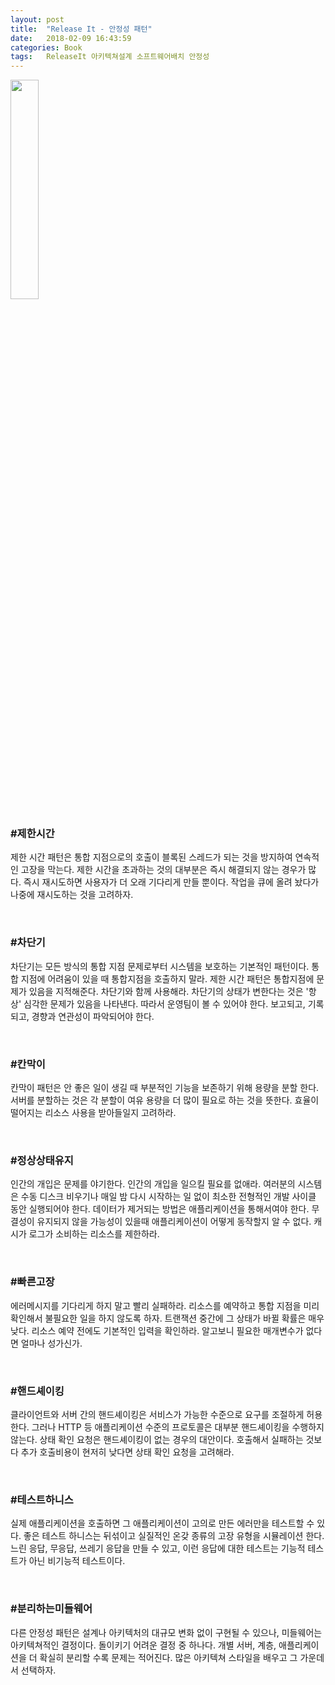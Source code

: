 ```yaml
---
layout: post
title:  "Release It - 안정성 패턴"
date:   2018-02-09 16:43:59
categories: Book
tags:	ReleaseIt 아키텍쳐설계 소프트웨어배치 안정성  
---
```


<a href="http://www.aladin.co.kr/shop/wproduct.aspx?ItemId=1006539">
  <img class="book" style="width: 30%; height: 30%" src="http://image.aladin.co.kr/product/100/65/cover/8992939108_1.jpg"/>
</a>

<br/> 

### \#제한시간
제한 시간 패턴은 통합 지점으로의 호출이 블록된 스레드가 되는 것을 방지하여 연속적인 고장을 막는다. 제한 시간을 초과하는 것의 대부분은 즉시 해결되지 않는 경우가 많다. 즉시 재시도하면 사용자가 더 오래 기다리게 만들 뿐이다. 작업을 큐에 올려 놨다가 나중에 재시도하는 것을 고려하자.

<br/> 

### \#차단기
차단기는 모든 방식의 통합 지점 문제로부터 시스템을 보호하는 기본적인 패턴이다. 통합 지점에 어려움이 있을 때 통합지점을 호출하지 말라. 제한 시간 패턴은 통합지점에 문제가 있음을 지적해준다.  차단기와 함께 사용해라. 차단기의 상태가 변한다는 것은 '항상' 심각한 문제가 있음을 나타낸다. 따라서 운영팀이 볼 수 있어야 한다. 보고되고, 기록되고, 경향과 연관성이 파악되어야 한다. 

<br/> 

### \#칸막이
칸막이 패턴은 안 좋은 일이 생길 때 부분적인 기능을 보존하기 위해 용량을 분할 한다. 서버를 분할하는 것은 각 분할이 여유 용량을 더 많이 필요로 하는 것을 뜻한다. 효율이 떨어지는 리소스 사용을 받아들일지 고려하라. 

<br/> 

### \#정상상태유지
인간의 개입은 문제를 야기한다. 인간의 개입을 일으킬 필요를 없애라. 여러분의 시스템은 수동 디스크 비우기나 매일 밤 다시 시작하는 일 없이 최소한 전형적인 개발 사이클 동안 실행되어야 한다. 데이터가 제거되는 방법은 애플리케이션을 통해서여야 한다. 무결성이 유지되지 않을 가능성이 있을때 애플리케이션이 어떻게 동작할지 알 수 없다. 캐시가 로그가 소비하는 리소스를 제한하라. 

<br/> 

### \#빠른고장
에러메시지를 기다리게 하지 말고 빨리 실패하라. 리소스를 예약하고 통합 지점을 미리 확인해서 불필요한 일을 하지 않도록 하자. 트랜잭션 중간에 그 상태가 바뀔 확률은 매우 낮다. 리소스 예약 전에도 기본적인 입력을 확인하라. 알고보니 필요한 매개변수가 없다면 얼마나 성가신가.

<br/> 

### \#핸드셰이킹
클라이언트와 서버 간의 핸드셰이킹은 서비스가 가능한 수준으로 요구를 조절하게 허용한다. 그러나 HTTP 등 애플리케이션 수준의 프로토콜은 대부분 핸드셰이킹을 수행하지 않는다. 상태 확인 요청은 핸드셰이킹이 없는 경우의 대안이다. 호출해서 실패하는 것보다 추가 호출비용이 현저히 낮다면 상태 확인 요청을 고려해라. 

<br/> 

### \#테스트하니스
실제 애플리케이션을 호출하면 그 애플리케이션이 고의로 만든 에러만을 테스트할 수 있다. 좋은 테스트 하니스는 뒤섞이고 실질적인 온갖 종류의 고장 유형을 시뮬레이션 한다. 느린 응답, 무응답, 쓰레기 응답을 만들 수 있고, 이런 응답에 대한 테스트는 기능적 테스트가 아닌 비기능적 테스트이다. 

<br/> 

### \#분리하는미들웨어
다른 안정성 패턴은 설계나 아키텍처의 대규모 변화 없이 구현될 수 있으나, 미들웨어는 아키텍쳐적인 결정이다. 돌이키기 어려운 결정 중 하나다. 개별 서버, 계층, 애플리케이션을 더 확실히 분리할 수록 문제는 적어진다. 많은 아키텍쳐 스타일을 배우고 그 가운데서 선택하자.

<br/> 

